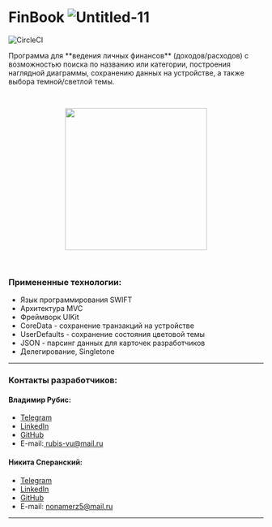 
# FinBook  ![Untitled-11](https://user-images.githubusercontent.com/84345727/160815002-74bdb22b-7fab-4b47-8d3e-f6102d49d943.svg)

![CircleCI](https://img.shields.io/circleci/build/github/rubis-vladimir/FinBook/main)
<p></p>
Программа для **ведения личных финансов** (доходов/расходов) с возможностью поиска по названию или категории, построения наглядной диаграммы, сохранению данных на устройстве, а также выбора темной/светлой темы.
<p></p>
<div align="center">
  <img src ="https://user-images.githubusercontent.com/84345727/160836684-b3640b99-b30b-4d46-a789-463654e57343.gif" height="280px" hspace="30px" vspace="30px"/>
</div>
<p></p>


### Примененные технологии:
+ Язык программирования SWIFT
+ Архитектура MVC
+ Фреймворк UIKit
+ CoreData - сохранение транзакций на устройстве
+ UserDefaults - сохранение состояния цветовой темы
+ JSON - парсинг данных для карточек разработчиков
+ Делегирование, Singletone
___
### Контакты разработчиков:

#### Владимир Рубис:
* [Telegram](t.me/Rubis_Vladimir)  
* [LinkedIn](https://www.linkedin.com/in/vladimir-rubis/)
* [GitHub](github.com/rubis-vladimir)
* E-mail:<a href="mailto:rubis-vu@mail.ru"> rubis-vu@mail.ru</a>

#### Никита Сперанский:
* [Telegram](t.me/Nikita_Kelevra)
* [LinkedIn](linkedin.com/in/nikita-kelevra/)
* [GitHub](github.com/NikitaKelevra)  
* E-mail: <a href="mailto:nonamerz5@mail.ru"> nonamerz5@mail.ru</a>
___
